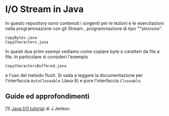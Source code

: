 # I/O Stream in Java

In questo repository sono contenuti i sorgenti per le lezioni e le esercitazioni nella programmazione con gli Stream
, programmazione di tipo ""sincrono".
```
CopyBytes.java
CopyCharacters.java
```
In questi due primi esempi vediamo come copiare byte o caratteri da file a file.
In particolare si consideri l'esempio
```
CopyCharactersBuffered.java
```
e l'uso del metodo flush. Si vada a leggere la documentazione per l'interfaccia `AutoCloseable` (Java 8) e pure l'interfaccia `Closeable`.

## Guide ed approfondimenti

[1] [Java I/O tutorial](http://tutorials.jenkov.com/java-io/index.html) di J.Jenkov.
